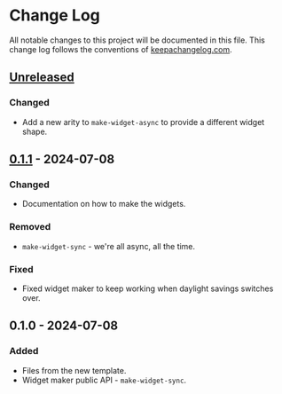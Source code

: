 # Change Log
All notable changes to this project will be documented in this file. This change log follows the conventions of [keepachangelog.com](http://keepachangelog.com/).

## [Unreleased]
### Changed
- Add a new arity to `make-widget-async` to provide a different widget shape.

## [0.1.1] - 2024-07-08
### Changed
- Documentation on how to make the widgets.

### Removed
- `make-widget-sync` - we're all async, all the time.

### Fixed
- Fixed widget maker to keep working when daylight savings switches over.

## 0.1.0 - 2024-07-08
### Added
- Files from the new template.
- Widget maker public API - `make-widget-sync`.

[Unreleased]: https://sourcehost.site/your-name/fullstackclj/compare/0.1.1...HEAD
[0.1.1]: https://sourcehost.site/your-name/fullstackclj/compare/0.1.0...0.1.1
